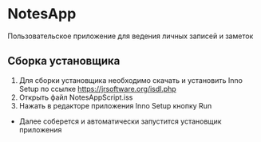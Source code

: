 # NotesApp
  Пользовательское приложение для ведения личных записей и заметок
## Сборка установщика
  1) Для сборки установщика необходимо скачать и установить Inno Setup по ссылке https://jrsoftware.org/isdl.php
  2) Открыть файл NotesAppScript.iss 
  3) Нажать в редакторе приложения Inno Setup кнопку Run
+ Далее соберется и автоматически запустится установщик приложения
